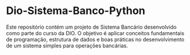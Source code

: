 # Dio-Sistema-Banco-Python
Este repositório contém um projeto de Sistema Bancário desenvolvido como parte do curso da DIO. O objetivo é aplicar conceitos fundamentais de programação, estrutura de dados e boas práticas no desenvolvimento de um sistema simples para operações bancárias.
